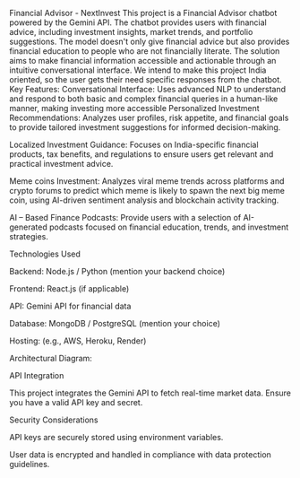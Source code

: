 Financial Advisor - NextInvest
This project is a Financial Advisor chatbot powered by the Gemini API. The chatbot provides users with financial advice,  including investment insights, market trends, and portfolio suggestions. The model doesn't only give financial advice but also provides financial education to people who are not financially literate. The solution aims to make financial information accessible and actionable through an intuitive conversational interface. We intend to make this project India oriented, so the user gets their need specific responses from the chatbot.
Key Features:
Conversational Interface: Uses advanced NLP to understand and respond to both basic and complex financial queries in a human-like manner, making investing more accessible
Personalized Investment Recommendations: Analyzes user profiles, risk appetite, and financial goals to provide tailored investment suggestions for informed decision-making.



 

Localized Investment Guidance: Focuses on India-specific financial products, tax benefits, and regulations to ensure users get relevant and practical investment advice.
 
Meme coins Investment: Analyzes viral meme trends across platforms and crypto forums to predict which meme is likely to spawn the next big meme coin, using AI-driven sentiment analysis and blockchain activity tracking.

                               


AI – Based Finance Podcasts: Provide users with a selection of AI-generated podcasts focused on financial education, trends, and investment strategies.

 

Technologies Used

Backend: Node.js / Python (mention your backend choice)

Frontend: React.js (if applicable)

API: Gemini API for financial data

Database: MongoDB / PostgreSQL (mention your choice)

Hosting: (e.g., AWS, Heroku, Render)


Architectural Diagram:


 



API Integration

This project integrates the Gemini API to fetch real-time market data. Ensure you have a valid API key and secret.

Security Considerations

API keys are securely stored using environment variables.

User data is encrypted and handled in compliance with data protection guidelines.







